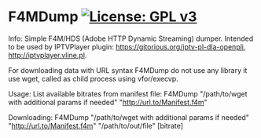 F4MDump [![License: GPL v3](https://img.shields.io/badge/License-GPLv3-blue.svg)](https://www.gnu.org/licenses/gpl-3.0)
=======
Info:
Simple F4M/HDS (Adobe HTTP Dynamic Streaming) dumper. Intended to be used by IPTVPlayer plugin: https://gitorious.org/iptv-pl-dla-openpli, http://iptvplayer.vline.pl.

For downloading data with URL syntax F4MDump do not use any library it use wget, called as child process using vfor/execvp.

Usage:
List available bitrates from manifest file: F4MDump "/path/to/wget with additional params if needed" "http://url.to/Manifest.f4m"

Downloading: F4MDump "/path/to/wget with additional params if needed" "http://url.to/Manifest.f4m" "/path/to/out/file" [bitrate]
